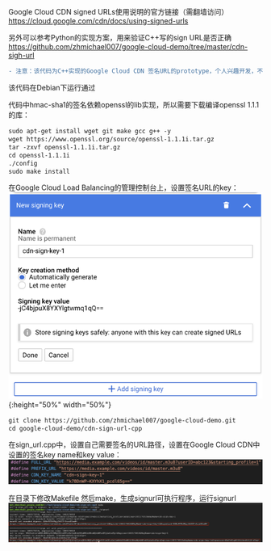 Google Cloud CDN signed URLs使用说明的官方链接（需翻墙访问）
https://cloud.google.com/cdn/docs/using-signed-urls

另外可以参考Python的实现方案，用来验证C++写的sign URL是否正确  
https://github.com/zhmichael007/google-cloud-demo/tree/master/cdn-sigh-url  

```diff
- 注意：该代码为C++实现的Google Cloud CDN 签名URL的prototype，个人兴趣开发，不保证没有问题。生产场景使用之前请严格测试！
```

该代码在Debian下运行通过  

代码中hmac-sha1的签名依赖openssl的lib实现，所以需要下载编译openssl 1.1.1的库：
```
sudo apt-get install wget git make gcc g++ -y
wget https://www.openssl.org/source/openssl-1.1.1i.tar.gz
tar -zxvf openssl-1.1.1i.tar.gz
cd openssl-1.1.1i
./config   
sudo make install 
```

在Google Cloud Load Balancing的管理控制台上，设置签名URL的key：
![image](./image/1.png){:height="50%" width="50%"}

```
git clone https://github.com/zhmichael007/google-cloud-demo.git
cd google-cloud-demo/cdn-sign-url-cpp
```

在sign_url.cpp中，设置自己需要签名的URL路径，设置在Google Cloud CDN中设置的签名key name和key value：
![image](./image/2.png)

在目录下修改Makefile 然后make，生成signurl可执行程序，运行signurl
![image](./image/3.png)  



